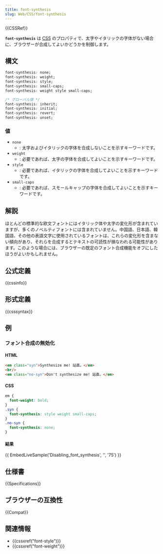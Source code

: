 ```yaml
---
title: font-synthesis
slug: Web/CSS/font-synthesis
---
```

{{CSSRef}}

**`font-synthesis`** は [CSS](/ja/docs/Web/CSS) のプロパティで、太字やイタリックの字体がない場合に、ブラウザーが合成してよいかどうかを制御します。

## 構文

```css
font-synthesis: none;
font-synthesis: weight;
font-synthesis: style;
font-synthesis: small-caps;
font-synthesis: weight style small-caps;

/* グローバル値 */
font-synthesis: inherit;
font-synthesis: initial;
font-synthesis: revert;
font-synthesis: unset;
```

### 値

- `none`
  - : 太字およびイタリックの字体を合成しないことを示すキーワードです。
- `weight`
  - : 必要であれば、太字の字体を合成してよいことを示すキーワードです。
- `style`
  - : 必要であれば、イタリックの字体を合成してよいことを示すキーワードです。
- `small-caps`
  - : 必要であれば、スモールキャップの字体を合成してよいことを示すキーワードです。

## 解説

ほとんどの標準的な欧文フォントにはイタリック体や太字の変化形が含まれていますが、多くのノベルティフォントには含まれていません。中国語、日本語、韓国語、その他の表語文字に使用されているフォントは、これらの変化形を含まない傾向があり、それらを合成するとテキストの可読性が損なわれる可能性があります。このような場合には、ブラウザーの既定のフォント合成機能をオフにしたほうがよいかもしれません。

## 公式定義

{{cssinfo}}

## 形式定義

{{csssyntax}}

## 例

<h3 id="Disabling_font_synthesis">フォント合成の無効化</h3>

#### HTML

```html
<em class="syn">Synthesize me! 站直。</em>
<br/>
<em class="no-syn">Don't synthesize me! 站直。</em>
```

#### CSS

```css
em {
  font-weight: bold;
}
.syn {
  font-synthesis: style weight small-caps;
}
.no-syn {
  font-synthesis: none;
}
```

#### 結果

{{ EmbedLiveSample('Disabling_font_synthesis', '', '75') }}

## 仕様書

{{Specifications}}

## ブラウザーの互換性

{{Compat}}

## 関連情報

- {{cssxref("font-style")}}
- {{cssxref("font-weight")}}
